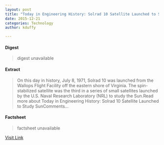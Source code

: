 ```yaml
---
layout: post
title: "Today in Engineering History: Solrad 10 Satellite Launched to Study Sun"
date: 2015-12-21
categories: Technology
author: kduffy

---
```



#### Digest
>digest unavailable

#### Extract
>On this day in history, July 8, 1971, Solrad 10 was launched from the Wallops Flight Facility off the eastern shore of Virginia. The spin-stabilized satellite was the third in a series of small satellites launched by the U.S. Naval Research Laboratory (NRL) to study the Sun.Read more about Today in Engineering History: Solrad 10 Satellite Launched to Study SunComments...

#### Factsheet
>factsheet unavailable

[Visit Link](http://www.pddnet.com/blogs/2015/07/today-engineering-history-solrad-10-satellite-launched-study-sun)


